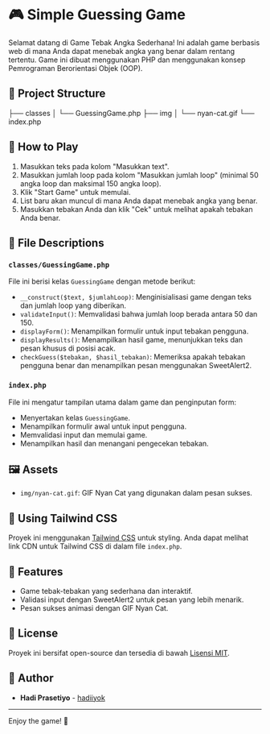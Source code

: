 # 🎮 Simple Guessing Game

Selamat datang di Game Tebak Angka Sederhana! Ini adalah game berbasis web di mana Anda dapat menebak angka yang benar dalam rentang tertentu. Game ini dibuat menggunakan PHP dan menggunakan konsep Pemrograman Berorientasi Objek (OOP).

## 📝 Project Structure

├── classes
│ └── GuessingGame.php
├── img
│ └── nyan-cat.gif
└── index.php

## 📄 How to Play

1. Masukkan teks pada kolom "Masukkan text".
2. Masukkan jumlah loop pada kolom "Masukkan jumlah loop" (minimal 50 angka loop dan maksimal 150 angka loop).
3. Klik "Start Game" untuk memulai.
4. List baru akan muncul di mana Anda dapat menebak angka yang benar.
5. Masukkan tebakan Anda dan klik "Cek" untuk melihat apakah tebakan Anda benar.

## 📂 File Descriptions

### `classes/GuessingGame.php`

File ini berisi kelas `GuessingGame` dengan metode berikut:

- `__construct($text, $jumlahLoop)`: Menginisialisasi game dengan teks dan jumlah loop yang diberikan.
- `validateInput()`: Memvalidasi bahwa jumlah loop berada antara 50 dan 150.
- `displayForm()`: Menampilkan formulir untuk input tebakan pengguna.
- `displayResults()`: Menampilkan hasil game, menunjukkan teks dan pesan khusus di posisi acak.
- `checkGuess($tebakan, $hasil_tebakan)`: Memeriksa apakah tebakan pengguna benar dan menampilkan pesan menggunakan SweetAlert2.

### `index.php`

File ini mengatur tampilan utama dalam game dan penginputan form:

- Menyertakan kelas `GuessingGame`.
- Menampilkan formulir awal untuk input pengguna.
- Memvalidasi input dan memulai game.
- Menampilkan hasil dan menangani pengecekan tebakan.

## 🖼️ Assets

- `img/nyan-cat.gif`: GIF Nyan Cat yang digunakan dalam pesan sukses.

## 🎨 Using Tailwind CSS

Proyek ini menggunakan [Tailwind CSS](https://tailwindcss.com/) untuk styling. Anda dapat melihat link CDN untuk Tailwind CSS di dalam file `index.php`.

## 🌟 Features

- Game tebak-tebakan yang sederhana dan interaktif.
- Validasi input dengan SweetAlert2 untuk pesan yang lebih menarik.
- Pesan sukses animasi dengan GIF Nyan Cat.

## 📜 License

Proyek ini bersifat open-source dan tersedia di bawah [Lisensi MIT](LICENSE).

## 👤 Author

- **Hadi Prasetiyo** - [hadiiyok](https://github.com/hadiprasetiyo)

---

Enjoy the game! 🎉
